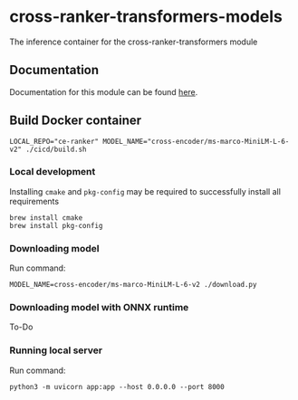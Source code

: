 # cross-ranker-transformers-models
The inference container for the cross-ranker-transformers module

## Documentation

Documentation for this module can be found [here](https://weaviate.io/developers/weaviate/current/reader-generator-modules/qna-transformers.html).

## Build Docker container

```
LOCAL_REPO="ce-ranker" MODEL_NAME="cross-encoder/ms-marco-MiniLM-L-6-v2" ./cicd/build.sh
```

### Local development

Installing `cmake` and `pkg-config` may be required to successfully install all requirements
```
brew install cmake
brew install pkg-config
```

### Downloading model

Run command: 
```
MODEL_NAME=cross-encoder/ms-marco-MiniLM-L-6-v2 ./download.py
```

### Downloading model with ONNX runtime
To-Do

### Running local server

Run command:
```
python3 -m uvicorn app:app --host 0.0.0.0 --port 8000    
```
